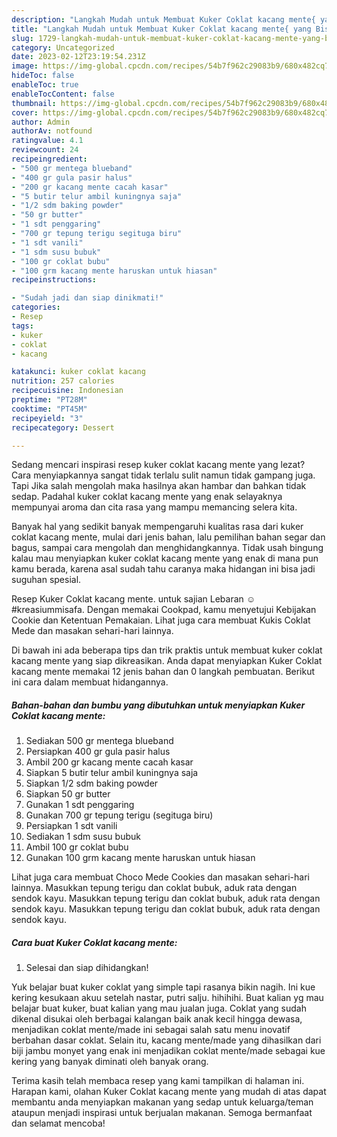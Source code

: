 ```yaml
---
description: "Langkah Mudah untuk Membuat Kuker Coklat kacang mente{ yang Bisa Manjain Lidah,  Menu Buat lebaran"
title: "Langkah Mudah untuk Membuat Kuker Coklat kacang mente{ yang Bisa Manjain Lidah,  Menu Buat lebaran"
slug: 1729-langkah-mudah-untuk-membuat-kuker-coklat-kacang-mente-yang-bisa-manjain-lidah-menu-buat-lebaran
category: Uncategorized
date: 2023-02-12T23:19:54.231Z
image: https://img-global.cpcdn.com/recipes/54b7f962c29083b9/680x482cq70/kuker-coklat-kacang-mente-foto-resep-utama.jpg
hideToc: false
enableToc: true
enableTocContent: false
thumbnail: https://img-global.cpcdn.com/recipes/54b7f962c29083b9/680x482cq70/kuker-coklat-kacang-mente-foto-resep-utama.jpg
cover: https://img-global.cpcdn.com/recipes/54b7f962c29083b9/680x482cq70/kuker-coklat-kacang-mente-foto-resep-utama.jpg
author: Admin
authorAv: notfound
ratingvalue: 4.1
reviewcount: 24
recipeingredient:
- "500 gr mentega blueband"
- "400 gr gula pasir halus"
- "200 gr kacang mente cacah kasar"
- "5 butir telur ambil kuningnya saja"
- "1/2 sdm baking powder"
- "50 gr butter"
- "1 sdt penggaring"
- "700 gr tepung terigu segituga biru"
- "1 sdt vanili"
- "1 sdm susu bubuk"
- "100 gr coklat bubu"
- "100 grm kacang mente haruskan untuk hiasan"
recipeinstructions:

- "Sudah jadi dan siap dinikmati!"
categories:
- Resep
tags:
- kuker
- coklat
- kacang

katakunci: kuker coklat kacang 
nutrition: 257 calories
recipecuisine: Indonesian
preptime: "PT28M"
cooktime: "PT45M"
recipeyield: "3"
recipecategory: Dessert

---
```



Sedang mencari inspirasi resep kuker coklat kacang mente yang lezat? Cara menyiapkannya sangat tidak terlalu sulit namun tidak gampang juga. Tapi Jika salah mengolah maka hasilnya akan hambar dan bahkan tidak sedap. Padahal kuker coklat kacang mente yang enak selayaknya mempunyai aroma dan cita rasa yang mampu memancing selera kita.


Banyak hal yang sedikit banyak mempengaruhi kualitas rasa dari kuker coklat kacang mente, mulai dari jenis bahan, lalu pemilihan bahan segar dan bagus, sampai cara mengolah dan menghidangkannya. Tidak usah bingung kalau mau menyiapkan kuker coklat kacang mente yang enak di mana pun kamu berada, karena asal sudah tahu caranya maka hidangan ini bisa jadi suguhan spesial.

Resep Kuker Coklat kacang mente. untuk sajian Lebaran ☺️#kreasiummisafa. Dengan memakai Cookpad, kamu menyetujui Kebijakan Cookie dan Ketentuan Pemakaian. Lihat juga cara membuat Kukis Coklat Mede dan masakan sehari-hari lainnya.


Di bawah ini ada beberapa tips dan trik praktis untuk membuat kuker coklat kacang mente yang siap dikreasikan. Anda dapat menyiapkan Kuker Coklat kacang mente memakai 12 jenis bahan dan 0 langkah pembuatan. Berikut ini cara dalam membuat hidangannya.

<!--inarticleads1-->

##### Bahan-bahan dan bumbu yang dibutuhkan untuk menyiapkan Kuker Coklat kacang mente:

1. Sediakan 500 gr mentega blueband
1. Persiapkan 400 gr gula pasir halus
1. Ambil 200 gr kacang mente cacah kasar
1. Siapkan 5 butir telur ambil kuningnya saja
1. Siapkan 1/2 sdm baking powder
1. Siapkan 50 gr butter
1. Gunakan 1 sdt penggaring
1. Gunakan 700 gr tepung terigu (segituga biru)
1. Persiapkan 1 sdt vanili
1. Sediakan 1 sdm susu bubuk
1. Ambil 100 gr coklat bubu
1. Gunakan 100 grm kacang mente haruskan untuk hiasan


Lihat juga cara membuat Choco Mede Cookies dan masakan sehari-hari lainnya. Masukkan tepung terigu dan coklat bubuk, aduk rata dengan sendok kayu. Masukkan tepung terigu dan coklat bubuk, aduk rata dengan sendok kayu. Masukkan tepung terigu dan coklat bubuk, aduk rata dengan sendok kayu. 

<!--inarticleads2-->

##### Cara buat Kuker Coklat kacang mente:


1. Selesai dan siap dihidangkan!

Yuk belajar buat kuker coklat yang simple tapi rasanya bikin nagih. Ini kue kering kesukaan akuu setelah nastar, putri salju. hihihihi. Buat kalian yg mau belajar buat kuker, buat kalian yang mau jualan juga. Coklat yang sudah dikenal disukai oleh berbagai kalangan baik anak kecil hingga dewasa, menjadikan coklat mente/made ini sebagai salah satu menu inovatif berbahan dasar coklat. Selain itu, kacang mente/made yang dihasilkan dari biji jambu monyet yang enak ini menjadikan coklat mente/made sebagai kue kering yang banyak diminati oleh banyak orang. 

Terima kasih telah membaca resep yang kami tampilkan di halaman ini. Harapan kami, olahan Kuker Coklat kacang mente yang mudah di atas dapat membantu anda menyiapkan makanan yang sedap untuk keluarga/teman ataupun menjadi inspirasi untuk berjualan makanan. Semoga bermanfaat dan selamat mencoba!
